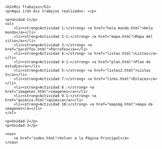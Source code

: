 <!DOCTYPE html>
<html lang="es">
<head>
    <meta charset="UTF-8">
    <meta name="Autor" content="Axel Said Ramos Bravo">
    <meta name="Fecha" content="10/02/2025">
    <meta name="Descripcion" content="Trabajos de Axel Said Ramos Bravo">
    <meta name="viewport" content="width=device-width, initial-scale=1.0">
    <title>Trabajos - Axel Said Ramos Bravo</title>
    <link rel="icon" href="favicon (1).ico" type="image/x-icon">
</head>
<body>

    <h2>Mis Trabajos</h2>
    <p>Aquí irán mis trabajos realizados: </p>
    
    <p>Unidad-1</p>
    <ol>
        <li><strong>Actividad 1:</strong> <a href="hola mundo.html">Hola mundo</a></li>
        <li><strong>Actividad 2-1:</strong> <a href="mapa.html">Mapa del sitio</a></li>
        <li><strong>Actividad 3:</strong> <a href="paraffos.html">Párrafos</a></li>
        <li><strong>Actividad 4:</strong> <a href="listas.html">Listas</a></li>
        <li><strong>Actividad 4-1:</strong> <a href="plan.html">Plan de estudio</a></li>
        <li><strong>Actividad 5:</strong> <a href="listas2.html">Listas 2</a></li>
        <li><strong>Actividad 7:</strong> <a href="links.html">Enlaces</a></li>
        <li><strong>Actividad 8 :</strong> <a href="imagenes.html">imagenes</a></li>
        <li><strong>Actividad 9-1:</strong> <a href="quimica.html">quimica</a></li>
        <li><strong>Actividad 10:</strong> <a href="mapimg.html">mapa de imagenes</a></li>
    </ol>

    <p>Unidad-2</p>
    <p>Unidad-3</p>
    
    <nav>
        <a href="index.html">Volver a la Página Principal</a>
    </nav>

</body>
</html>

